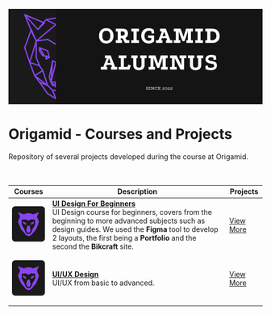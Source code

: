 ![Origamid](../img/banner-origamid.png)

# <b>Origamid - Courses and Projects</b>
Repository of several projects developed during the course at Origamid.
<br><br><br>

<table>
  <thead>
    <tr>
      <th>Courses</th>
      <th>Description</th>
      <th>Projects</th>
    </tr>
  </thead>

  <tbody>
    <tr>
      <td>

![Origamid](https://github.com/LeonardoCCipriano/LeonardoCCipriano/blob/main/img/origamid.svg)
      </td>
      </td>
      <td>
        <b>[UI Design For Beginners](https://github.com/LeonardoCCipriano/courses/tree/main/origamid/UIDesignForBeginners)</b><br>
        UI Design course for beginners, covers from the beginning to more advanced subjects such as design guides.
        We used the <b>Figma</b> tool to develop 2 layouts, the first being a <b>Portfolio</b> and the second the <b>Bikcraft</b> site.
      </td>
      <td>
        [View More](https://github.com/LeonardoCCipriano/courses/tree/main/origamid/UIDesignForBeginners)<br>
      </td>
    </tr>
    <tr>
      <td>


![Origamid](https://github.com/LeonardoCCipriano/LeonardoCCipriano/blob/main/img/origamid.svg)
      </td>
      <td>
        <b>[UI/UX Design](https://github.com/LeonardoCCipriano/courses/tree/main/origamid/webuiux)</b><br>
        UI/UX from basic to advanced.
      </td>
      <td>
        [View More](https://github.com/LeonardoCCipriano/courses/tree/main/origamid/webuiux)<br>
      </td>
    </tr>
  </tebody>
</table>
